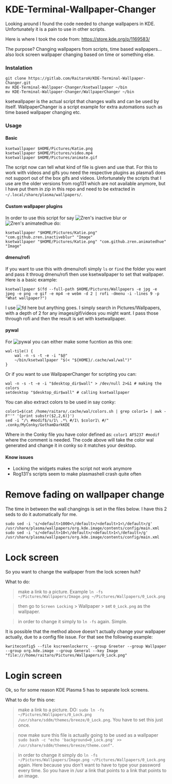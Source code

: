 # KDE-Terminal-Wallpaper-Changer
Looking around I found the code needed to change wallpapers in KDE. Unfortunately it is a pain to use in other scripts. 

Here is where I took the code from:
https://store.kde.org/p/1169583/

The purpose? Changing wallpapers from scripts, time based wallpapers... also lock screen wallpaper changing based on time or something else.

### Instalation
```
git clone https://gitlab.com/RaitaroH/KDE-Terminal-Wallpaper-Changer.git
mv KDE-Terminal-Wallpaper-Changer/ksetwallpaper ~/bin
mv KDE-Terminal-Wallpaper-Changer/WallpaperChanger ~/bin
```
ksetwallpaper is the actual script that changes walls and can be used by itself. WallpaperChanger is a script example for extra automations such as time based wallpaper changing etc.

### Usage

#### Basic
```
ksetwallpaper $HOME/Pictures/Katie.png
ksetwallpaper $HOME/Pictures/video.mp4
ksetwallpaper $HOME/Pictures/animate.gif
```
The script now can tell what kind of file is given and use that. For this to work with videos and gifs you need the respective plugins as plasma5 does not support out of the box gifs and videos. Unfortunately the scripts that I use are the older versions from rog131 which are not available anymore, but I have put them in zip in this repo and need to be extracted in `~/.local/share/plasma/wallpapers/`.

#### Custom wallpaper plugins
In order to use this script for say ![Zren's inactive blur](https://store.kde.org/p/1206340/) or ![Zren's animatedhue](https://store.kde.org/p/1190533/) do:
```
ksetwallpaper "$HOME/Pictures/Katie.png" "com.github.zren.inactiveblur" "Image"
ksetwallpaper "$HOME/Pictures/Katie.png" "com.github.zren.animatedhue" "Image"
```

#### dmenu/rofi
If you want to use this with dmenu/rofi simply `ls` or `find` the folder you want and pass it throug dmenu/rofi then use ksetwallpaper to set that wallpaper. Here is a basic example:

```
ksetwallpaper $(fd --full-path $HOME/Pictures/Wallpapers -e jpg -e jpeg -e png -e gif -e mp4 -e webm -d 2 | rofi -dmenu -i -lines 9 -p "What wallpaper?")
```
I use ![fd](https://github.com/sharkdp/fd) here but anything goes. I simply search in Pictures/Wallpapers, with a depth of 2 for any images/gif/videos you might want. I pass those through rofi and then the result is set with ksetwallpaper.


#### pywal

For ![pywal](https://github.com/dylanaraps/pywal) you can either make some fucntion as this one:
```
wal-tile() {
	wal -n -s -t -e -i "$@"
	~/bin/ksetwallpaper "$(< "${HOME}/.cache/wal/wal")"
}
```
Or if you want to use WallpaperChanger for scripting you can:
```
wal -n -s -t -e -i "$desktop_dir$wall" > /dev/null 2>&1 # making the colors
setdesktop "$desktop_dir$wall" # calling ksetwallpaper
```
You can also extract colors to be used in say conky:

```
color1=$(cat /home/raitaro/.cache/wal/colors.sh | grep color1= | awk -F"'" '{print substr($2,2,6)}')
sed -i "/\ #modif$/s/1\ .*\ #/1\ $color1\ #/" .conky/MyConky/GothamDarkKDE
```

Where in the Conky file you have color defined as: `color1 AF5237 #modif` where the comment is needed. The code above will take the color wal generated and change it in conky so it matches your desktop.

#### Know issues

+ Locking the widgets makes the script not work anymore
+ Rog131's scripts seem to make plasmashell crash quite often

# Remove fading on wallpaper change

The time in between the wall changings is set in the files below. I have this 2 seds to do it automatically for me.

```
sudo sed -i 's/<default>1000<\/default>/<default>1<\/default>/g' /usr/share/plasma/wallpapers/org.kde.image/contents/config/main.xml
sudo sed -i 's/<default>10<\/default>/<default>1<\/default>/g' /usr/share/plasma/wallpapers/org.kde.image/contents/config/main.xml
```

# Lock screen
So you want to change the wallpaper from the lock screen huh?

What to do:
> make a link to a picture. Example `ln -fs ~/Pictures/Wallpapers/Image.png ~/Pictures/Wallpapers/0_Lock.png`

> then go to `Screen Locking` > Wallpaper > set `0_Lock.png` as the wallpaper.

> in order to change it simply to `ln -fs` again. Simple.

It is possible that the method above doesn't actually change your wallpaper actually, due to a config file issue. For that see the following example:

```
kwriteconfig5 --file kscreenlockerrc --group Greeter --group Wallpaper --group org.kde.image --group General --key Image "file:///home/raitaro/Pictures/Wallpapers/0_Lock.png"
```

# Login screen
Ok, so for some reason KDE Plasma 5 has to separate lock screens.

What to do for this one:
> make a link to a picture. DO: `sudo ln -fs ~/Pictures/Wallpapers/0_Lock.png /usr/share/sddm/themes/breeze/0_Lock.png`. You have to set this just once.

> now make sure this file is actually going to be used as a wallpaper ```sudo bash -c "echo 'background=0_Lock.png' >> /usr/share/sddm/themes/breeze/theme.conf"```.

> in order to change it simply do `ln -fs ~/Pictures/Wallpapers/Image.png ~/Pictures/Wallpapers/0_Lock.png` again. Here because you don't want to have to type your password every time. So you have in /usr a link that points to a link that points to an image.
